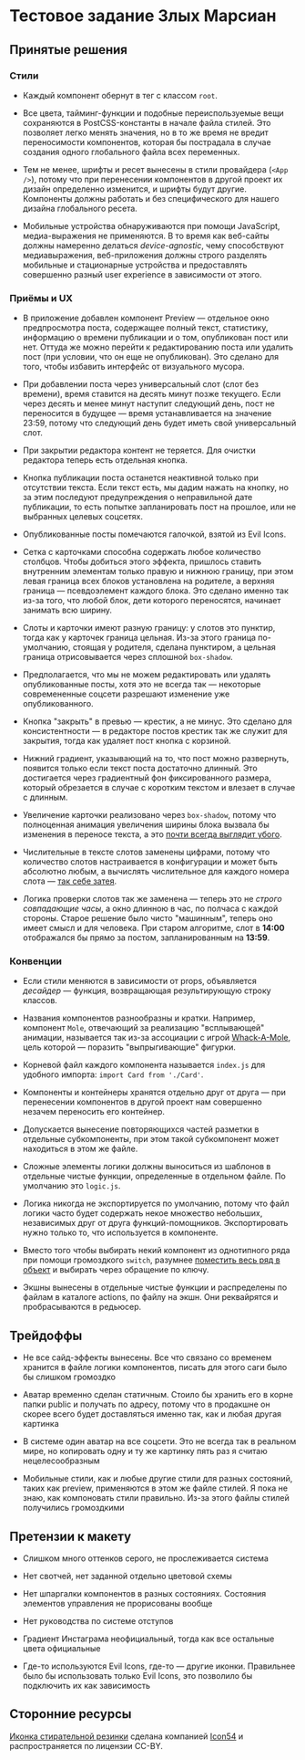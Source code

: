 # Тестовое задание Злых Марсиан

## Принятые решения  

### Стили
* Каждый компонент обернут в тег с классом `root`.

* Все цвета, тайминг-функции и подобные переиспользуемые вещи сохраняются в PostCSS-константы в начале файла стилей. Это позволяет легко менять значения, но в то же время не вредит переносимости компонентов, которая бы пострадала в случае создания одного глобального файла всех переменных.

* Тем не менее, шрифты и ресет вынесены в стили провайдера (`<App />`), потому что при перенесении компонентов в другой проект их дизайн определенно изменится, и шрифты будут другие. Компоненты должны работать и без специфического для нашего дизайна глобального ресета.

* Мобильные устройства обнаруживаются при помощи JavaScript, медиа-выражения не применяются. В то время как веб-сайты должны намеренно делаться _device-agnostic_, чему способствуют медиавыражения, веб-приложения должны строго разделять мобильные и стационарные устройства и предоставлять совершенно разный user experience в зависимости от этого.

### Приёмы и UX
* В приложение добавлен компонент Preview — отдельное окно предпросмотра поста, содержащее полный текст, статистику, информацию о времени публикации и о том, опубликован пост или нет. Оттуда же можно перейти к редактированию поста или удалить пост (при условии, что он еще не опубликован). Это сделано для того, чтобы избавить интерфейс от визуального мусора.

* При добавлении поста через универсальный слот (слот без времени), время ставится на десять минут позже текущего. Если через десять и менее минут наступит следующий день, пост не переносится в будущее — время устанавливается на значение 23:59, потому что следующий день будет иметь свой универсальный слот.

* При закрытии редактора контент не теряется. Для очистки редактора теперь есть отдельная кнопка.

* Кнопка публикации поста останется неактивной только при отсутствии текста. Если текст есть, мы дадим нажать на кнопку, но за этим последуют предупреждения о неправильной дате публикации, то есть попытке запланировать пост на прошлое, или не выбранных целевых соцсетях.

* Опубликованные посты помечаются галочкой, взятой из Evil Icons.

* Сетка с карточками способна содержать любое количество столбцов. Чтобы добиться этого эффекта, пришлось ставить внутренним элементам только правую и нижнюю границу, при этом левая граница всех блоков установлена на родителе, а верхняя граница — псевдоэлемент каждого блока. Это сделано именно так из-за того, что любой блок, дети которого переносятся, начинает занимать всю ширину.

* Слоты и карточки имеют разную границу: у слотов это пунктир, тогда как у карточек граница цельная. Из-за этого граница по-умолчанию, стоящая у родителя, сделана пунктиром, а цельная граница отрисовывается через сплошной `box-shadow`.

* Предполагается, что мы не можем редактировать или удалять опубликованные посты, хотя это не всегда так — некоторые современенные соцсети разрешают изменение уже опубликованного.

* Кнопка "закрыть" в превью — крестик, а не минус. Это сделано для консистентности — в редакторе постов крестик так же служит для закрытия, тогда как удаляет пост кнопка с корзиной.

* Нижний градиент, указывающий на то, что пост можно развернуть, появится только если текст поста достаточно длинный. Это достигается через градиентный фон фиксированного размера, который обрезается в случае с коротким текстом и влезает в случае с длинным.

* Увеличение карточки реализовано через `box-shadow`, потому что полноценная анимация увеличения ширины блока вызвала бы изменения в переносе текста, а это [почти всегда выглядит убого](https://codepen.io/uyouthe/pen/YBKVGE).

* Числительные в тексте слотов заменены цифрами, потому что количество слотов настраивается в конфигурации и может быть абсолютно любым, а вычислять числительное для каждого номера слота — [так себе затея](https://stackoverflow.com/questions/14766951/convert-digits-into-words-with-javascript/30524915#30524915).

* Логика проверки слотов так же заменена — теперь это не _строго совпадающие часы_, а окно длинною в час, по полчаса с каждой стороны. Старое решение было чисто "машинным", теперь оно имеет смысл и для человека. При старом алгоритме, слот в **14:00** отображался бы прямо за постом, запланированным на **13:59**.


### Конвенции
* Если стили меняются в зависимости от props, объявляется _десайдер_ — функция, возвращающая результирующую строку классов.

* Названия компонентов разнообразны и кратки. Например, компонент `Mole`, отвечающий за реализацию "всплывающей" анимации, называется так из-за ассоциации с игрой [Whack-A-Mole](https://en.wikipedia.org/wiki/Whac-A-Mole), цель которой — поразить "выпрыгивающие" фигурки.

* Корневой файл каждого компонента называется `index.js` для удобного импорта: `import Card from './Card'`.

* Компоненты и контейнеры хранятся отдельно друг от друга — при перенесении компонентов в другой проект нам совершенно незачем переносить его контейнер.

* Допускается вынесение повторяющихся частей разметки в отдельные субкомпоненты, при этом такой субкомпонент может находиться в этом же файле.

* Сложные элементы логики должны выноситься из шаблонов в отдельные чистые функции, определенные в отдельном файле. По умолчанию это `logic.js`.

* Логика никогда не экспортируется по умолчанию, потому что файл логики часто будет содержать некое множество небольших, независимых друг от друга функций-помощников. Экспортировать нужно только то, что используется в компоненте.

* Вместо того чтобы выбирать некий компонент из однотипного ряда при помощи громоздкого `switch`, разумнее [поместить весь ряд в объект](https://github.com/uyouthe/martians/blob/ec75ee1ae2a449c3dab2ddef460c3cc02146951a/src/components/Icon/component.js) и выбирать через обращение по ключу.

* Экшны вынесены в отдельные чистые функции и распределены по файлам в каталоге actions, по файлу на экшн. Они реквайрятся и пробрасываются в редьюсер.  


## Трейдоффы

* Не все сайд-эффекты вынесены. Все что связано со временем хранится в файле логики компонентов, писать для этого саги было бы слишком громоздко

* Аватар временно сделан статичным. Стоило бы хранить его в корне папки public и получать по адресу, потому что в продакшне он скорее всего будет доставляться именно так, как и любая другая картинка  

* В системе один аватар на все соцсети. Это не всегда так в реальном мире, но копировать одну и ту же картинку пять раз я считаю нецелесообразным  

* Мобильные стили, как и любые другие стили для разных состояний, таких как preview, применяются в этом же файле стилей. Я пока не знаю, как компоновать стили правильно. Из-за этого файлы стилей получились громоздкими


## Претензии к макету
* Слишком много оттенков серого, не прослеживается система

* Нет свотчей, нет заданной отдельно цветовой схемы

* Нет шпаргалки компонентов в разных состояниях. Состояния элементов управления не прорисованы вообще

* Нет руководства по системе отступов

* Градиент Инстаграма неофициальный, тогда как все остальные цвета официальные

* Где-то используются Evil Icons, где-то — другие иконки. Правильнее было бы использовать только Evil Icons, это позволило бы подключить их как зависимость

## Сторонние ресурсы

[Иконка стирательной резинки](https://thenounproject.com/term/eraser/185896/) сделана компанией [Icon54](https://icon54.com/) и распространяется по лицензии CC-BY.
